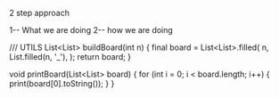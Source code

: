 2 step approach

  1-- What we are doing
  2-- how we are doing

  










  /// UTILS
  List<List<String>> buildBoard(int n) {
  final board = List<List<String>>.filled(
    n,
    List.filled(n, '_'),
  );
  return board;
}

void printBoard(List<List<String>> board) {
  for (int i = 0; i < board.length; i++) {
    print(board[0].toString());
  }
}
